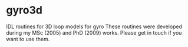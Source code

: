 # gyro3d
IDL routines for 3D loop models for gyro
These routines were developed during my MSc (2005) and PhD (2009) works.
Please get in touch if you want to use them.
